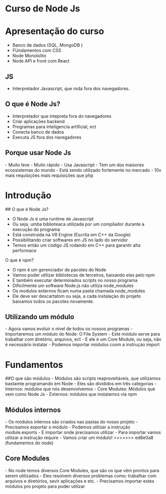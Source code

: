 <h1>Curso de Node Js</h1>

<h1>Apresentação do curso </h1>

- Banco de dados (SQL, MongoDB )
- FUndamentos com CSS 
- Node Monololito
- Node API e front com React

<div id='introducao'/>

<h2>JS</h2>

- Interpretador Javascript, que roda fora dos navegadores. 


<h2>O que é Node Js?</h2>

- Interpretador que intepreta fora do navegadores
- Criar aplicações backend 
- Programas para inteligencia artificial, ect
- Conecta banco de dados 
- Executa JS fora dos navegadores 


<h2>Porque usar Node Js </h2>
- Muito leve
- Muito rápido 
- Usa Javascript
- Tem um dos maisores ecossistemas do mundo 
- Está sendo utilizado fortemente no mercado 
- 10x mais requisições mais requisições que php

<h1> Introdução </h1>
## O que é Node Js? 

- O Node Js é uma runtime de Javascript
- Ou seja, umba biblioteaca utilizada por um compilador durante a execução do programa 
- Está construida na V8 Engine (Escrita em C++ da Google)
- Possibilitando criar softwares em JS no lado do servidor 
- Temos então um código JS rodando em C++ para garantir alta performace

O que é npm? 

- O npm é um gerenciador de pacotes do Node 
- Vamos poder utilizar bibliotecas de terceiros, baixando elas pelo npm 
- E também executar determinados scripts no nosso programa
- Dificilmente um software Node.js não utiliza node_modules
- Os modulos externos ficam numa pasta chamada node_modules
- Ele deve ser descartatom ou seja, a cada instalaçào do projeto baixamos todos os pacotes novamente. 

<h2>Utilizando um módulo </h2>
- Agora vamos evoluir o nível de todos os nossos programas
- Importaremos um módulo do Node: O File System 
- Este módulo serve para trabalhar com diretório, arquivos, ect 
- E ele é um Core Module, ou seja, não é necessário instalar
- Podemos importar módulos coom a instruçào import 


<div id='fundamentos'/>
 
<h1> Fundamentos  </h1>
##O que são módulos 
- Módulos são scripts reaproveitáveis, que utilizamos bastamte programando em Node 
- Eles são divididos em três categorias 
    - Internos: módulos que nós desenvolvemos 
    - Core Modules: Módulos que vem como Node Js
    - Externos: módulos que instalamos via npm 

<h2>Módulos internos</h2> 
- Os módulos internos são criados nas pastas do nosso projeto 
- Precisamos exportar o módulo 
- Podemos utilizar a instrução module.exports
- E importar onde precisamos utilizar 
- Para  importar vamos utilizar a instrução require
- Vamos criar um módulo! 
>>>>>>> ed8e0a8 (fundamentos do node)

<h2>Core Modules</h2>
- No node temos diversos Core Modules, que são os que vêm prontos para serem utilizados 
- Eles resolvem diversos problemas como: trabalhar com arquivos e diretórios, sevir aplicações e etc.
- Precisamos importar estes módulos pro projeto para poder utilizar
